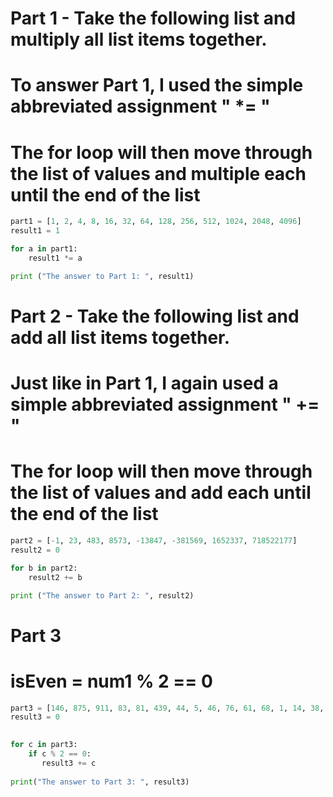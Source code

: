 # Part 1 - Take the following list and multiply all list items together.

# To answer Part 1, I used the simple abbreviated assignment " *= "
# The for loop will then move through the list of values and multiple each until the end of the list

>
```python
part1 = [1, 2, 4, 8, 16, 32, 64, 128, 256, 512, 1024, 2048, 4096]
result1 = 1

for a in part1:
    result1 *= a

print ("The answer to Part 1: ", result1)
```
# Part 2 - Take the following list and add all list items together.

# Just like in Part 1, I again used a simple abbreviated assignment " += "
# The for loop will then move through the list of values and add each until the end of the list


```python
part2 = [-1, 23, 483, 8573, -13847, -381569, 1652337, 718522177]
result2 = 0

for b in part2:
    result2 += b

print ("The answer to Part 2: ", result2)
```
# Part 3                                                                                                        

# isEven = num1 % 2 == 0                                                                                        

>
```python
part3 = [146, 875, 911, 83, 81, 439, 44, 5, 46, 76, 61, 68, 1, 14, 38, 26, 21]                                  
result3 = 0
                                                                                                                

for c in part3:                                                                                                 
    if c % 2 == 0:
       result3 += c                                                                                             
                                                                                                                
print("The answer to Part 3: ", result3)
```